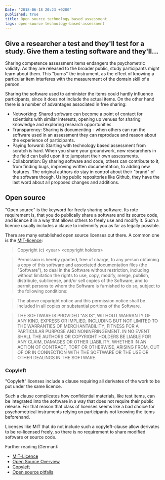 ```yaml
---
Date: '2018-06-18 20:23 +0200'
published: true
title: Open source technology based assessment
tags: open-source technology-based-assessment
---
```

## Give a researcher a test and they'll test for a study. Give them a testing software and they'll...

Sharing competence assessment items endangers the psychometric validity. As they are released to the broader public, study participants might learn about them. This "burns" the instrument, as the effect of knowing a particular item interferes with the measurement of the domain skill of a person.

Sharing the software used to administer the items could hardly influence participants, since it does not include the actual items. On the other hand there is a number of advantages associated in free sharing:
- Networking: Shared software can become a point of contact for scientisits with similar interests, opening up venues for sharing knowledge and exploring research opportunities.
- Transparency: Sharing is documenting - when others can run the software used in an assessment they can reproduce and reason about the experience of participants.
- Paying forward: Starting with technology based assessment from scratch is hard. When you share your groundwork, new researchers in the field can build upon it to jumpstart their own assessments.
- Collaboration: By sharing software and code, others can contribute to it, from finding bugs, improving written documentation, to adding new features. The original authors do stay in control about their "brand" of the software though. Using public repositories like Github, they have the last word about all proposed changes and additions.

## Open source

"Open source" is the keyword for freely sharing software. Its rote requirement is, that you do publically share a software and its source code, and licence it in a way that allows others to freely use and modify it. Such a licence usually includes a clause to indemnify you as far as legally possible.

There are many established open source licenses out there. A common one is the [MIT-licence](https://en.wikipedia.org/wiki/MIT_License):

> Copyright (c) \<year\> \<copyright holders\>

> Permission is hereby granted, free of charge, to any person obtaining a copy
of this software and associated documentation files (the "Software"), to deal
in the Software without restriction, including without limitation the rights
to use, copy, modify, merge, publish, distribute, sublicense, and/or sell
copies of the Software, and to permit persons to whom the Software is
furnished to do so, subject to the following conditions:

> The above copyright notice and this permission notice shall be included in all
copies or substantial portions of the Software.

> THE SOFTWARE IS PROVIDED "AS IS", WITHOUT WARRANTY OF ANY KIND, EXPRESS OR
IMPLIED, INCLUDING BUT NOT LIMITED TO THE WARRANTIES OF MERCHANTABILITY,
FITNESS FOR A PARTICULAR PURPOSE AND NONINFRINGEMENT. IN NO EVENT SHALL THE
AUTHORS OR COPYRIGHT HOLDERS BE LIABLE FOR ANY CLAIM, DAMAGES OR OTHER
LIABILITY, WHETHER IN AN ACTION OF CONTRACT, TORT OR OTHERWISE, ARISING FROM,
OUT OF OR IN CONNECTION WITH THE SOFTWARE OR THE USE OR OTHER DEALINGS IN THE
SOFTWARE.

### Copyleft

"Copyleft" licenses include a clause requiring all derivates of the work to be put under the same licence.

Such a clause complicates how confidential materials, like test items, can be integrated into the software in a way that does not require their public release. For that reason that class of licenses seems like a bad choice for psychometrical instruments relying on participants not knowing the items beforehand.

Licenses like MIT that do not include such a copyleft-clause allow derivates to be re-licensed freely, so there is no requirement to share modified software or source code.

Further reading (German):
- [MIT-Licence](https://wss-redpoint.com/open-source-lizenzen-die-mit-lizenz)
- [Open Source Overview](https://wss-redpoint.com/open-source-lizenzen-grundlagen-und-ueberblick-teil-i)
- [Copyleft](https://wss-redpoint.com/open-source-lizenzen-grundlagen-und-ueberblick-teil-ii-einordnung-der-os-lizenz-nach-copyleft)
- [Open source pitfalls](https://wss-redpoint.com/open-source-lizenzen-grundlagen-und-ueberblick-teil-iii-fallstricke-bei-der-verwendung-von-oss)
